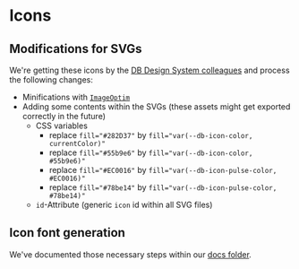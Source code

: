 # Icons

## Modifications for SVGs

We're getting these icons by the [DB Design System colleagues](https://dbsw.sharepoint.com/:f:/r/teams/CXM.Teams-DDSTeam/Shared%20Documents/DDS%20Team/01--Design-System/04--Foundations/07--Icons/04--Exchange-Icons?csf=1&web=1&e=hzdDGu) and process the following changes:

-   Minifications with [`ImageOptim`](https://imageoptim.com/mac)
-   Adding some contents within the SVGs (these assets might get exported correctly in the future)
    -   CSS variables
        -   replace `fill="#282D37"` by `fill="var(--db-icon-color, currentColor)"`
        -   replace `fill="#55b9e6"` by `fill="var(--db-icon-color, #55b9e6)"`
        -   replace `fill="#EC0016"` by `fill="var(--db-icon-pulse-color, #EC0016)"`
        -   replace `fill="#78be14"` by `fill="var(--db-icon-pulse-color, #78be14)"`
    -   `id`-Attribute (generic `icon` id within all SVG files)

## Icon font generation

We've documented those necessary steps within our [docs folder](../../packages/foundations/docs/Icons.md).

